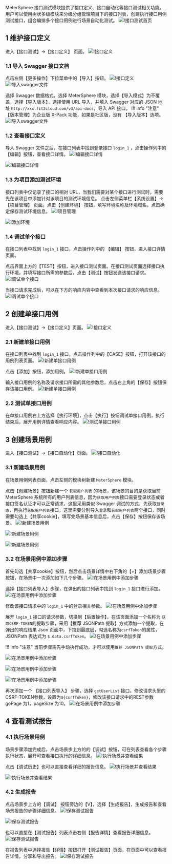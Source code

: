 MeterSphere 接口测试模块提供了接口定义、接口自动化等接口测试相关功能。
用户可以使用树状多级模块来分级分组管理项目下的接口列表，创建执行接口用例测试接口，组合编排多个接口用例进行场景自动化测试。
![!接口测试首页](../../img/quick_start/api/接口测试首页.png)

## 1 维护接口定义
进入【接口测试】->【接口定义】 页面。
![!接口定义](../img/quick_start/api/接口定义.png)

### 1.1 导入 Swagger 接口文档
点击左侧【更多操作】下拉菜单中的【导入】按钮。
![!接口定义](../img/quick_start/api/接口定义.png)
![!导入swagger文件](../img/quick_start/api/导入swagger文件1.png)

选择 Swagger 数据格式，选择 MeterSphere 模块，选择【导入模式】为不覆盖，选择【导入版本】，选择使用 URL 导入，并填入 Swagger 对应的 JSON 地址 `http://xxx.fit2cloud.com/v3/api-docs`，导入 API 接口。
!!! info "注意"
    【版本管理】为企业版 X-Pack 功能，如果是社区版，没有 【导入版本】选项。 
![!导入swagger文件](../img/quick_start/api/导入swagger文件2.png)

### 1.2 查看接口定义
导入 Swagger 文件之后，在接口列表中找到登录接口 `login_1` ，点击操作列中的【编辑】按钮，查看接口详情。
![!编辑接口详情](../img/quick_start/api/编辑接口详情1.png)

![!编辑接口详情](../img/quick_start/api/编辑接口详情2.png)

### 1.3 为项目添加测试环境
接口列表中仅记录了接口的相对 URL，当我们需要对某个接口进行测试时，需要先在该项目中添加针对该项目的测试环境信息。
点击左侧菜单栏【系统设置】->【项目管理】 页面。点击【创建环境】 按钮，填写环境名称及环境域名，点击确定保存测试环境信息。
![!项目管理](../img/quick_start/api/环境管理.png)

![!添加环境](../img/quick_start/api/添加环境2.png)

### 1.4 调试单个接口
在接口列表中找到 `login_1` 接口，点击操作列中的 【编辑】 按钮，进入接口详情页面。

点击界面上方的【TEST】按钮，进入接口测试页面。在接口测试页面选择接口执行环境，并填写接口所需的参数后，点击【测试】按钮发送该接口请求。
![!调试单个接口](../img/quick_start/api/调试单个接口2.png)

当接口请求完成后，可以在下方的响应内容中查看到本次接口请求的响应信息。
![!调试单个接口](../img/quick_start/api/调试单个接口3.png)

## 2 创建单接口用例
进入【接口测试】->【接口定义】页面。
![!接口定义](../img/quick_start/api/接口定义.png)

### 2.1 新建单接口用例
在接口列表中找到 `login_1` 接口，点击操作列中的【CASE】按钮，打开该接口的用例列表页面。
![!新建单接口用例](../img/quick_start/api/新建单接口用例1.png)

点击【添加】按钮，添加用例。
![!新建单接口用例](../img/quick_start/api/新建单接口用例2.png)

输入接口用例的名称及请求接口所需的其他参数后，点击右上角的【保存】按钮保存该接口用例。
![!新建单接口用例](../img/quick_start/api/新建单接口用例3.png)

### 2.2 测试单接口用例
在单接口用例右上方选择【执行环境】，点击【执行】按钮调试单接口用例，执行结束后，展开用例详情查看响应内容。
![!测试单接口用例](../img/quick_start/api/测试单接口用例1.png)

## 3 创建场景用例
进入【接口测试】->【接口自动化】页面。
![!接口自动化](../img/quick_start/api/接口自动化.png)

### 3.1 新建场景用例
在场景用例列表页面，点击左侧的模块树新建 `MeterSphere` 模块。

点击【创建场景】按钮新建一个 `获取用户列表` 的场景，该场景的目的是获取当前 MeterSphere 系统所有的用户列表信息，因为`获取用户列表`接口需要登录状态或者接口签名认证才可以正常请求，这里采用类似 Swagger 调试的方式，先获取`登录态`，再执行`获取用户列表`接口，这里需要分别导入`登录`和`获取用户列表`两个接口，同时需要勾选上【共享cookie】，填写完场景基本信息后，点击【保存】按钮保存该场景。
![!新建场景用例](../img/quick_start/api/新建场景用例1.png)

![!新建场景用例](../img/quick_start/api/新建场景用例2.png)

![!新建场景用例](../img/quick_start/api/新建场景用例3.png)

### 3.2 在场景用例中添加步骤
首先勾选【共享cookie】按钮，然后点击场景详情中右下角的【+】添加场景步骤按钮，在场景中一次添加如下几个步骤。
![!在场景用例中添加步骤](../img/quick_start/api/在场景用例中添加步骤1.png)

选择【接口列表导入】步骤，在弹出的接口列表中找到 `login_1` 接口进行添加。
![!在场景用例中添加步骤](../img/quick_start/api/在场景用例中添加步骤2.png)

修改该接口请求中的 `login_1` 中的登录相关参数。
![!在场景用例中添加步骤](../img/quick_start/api/在场景用例中添加步骤3.png)


展开 `login_1` 接口的请求参数，切换到【后置操作】，在该页面添加一个名称为 `获取CSRF-TOKEN`的提取步骤，采用【推荐 JSONPath 提取】方式添加一个提取，在弹出的响应结果 Json 页面中，下拉到最底层，勾选名称为`csrfToken`的属性，JSONPath 表达式为 `$.data.csrfToken`。
![!在场景用例中添加步骤](../img/quick_start/api/在场景用例中添加步骤4.png)

!!! info "注意"
    当前步骤需先手动执行成功，才可以使用`推荐 JSONPath 提取`方式。

![!在场景用例中添加步骤](../img/quick_start/api/在场景用例中添加步骤5.png)

![!在场景用例中添加步骤](../img/quick_start/api/在场景用例中添加步骤6.png)

![!在场景用例中添加步骤](../img/quick_start/api/在场景用例中添加步骤7.png)
    
再次添加一个 【接口列表导入】 步骤，选择 `getUserList` 接口。修改请求头里的CSRF-TOKEN参数，设置为`${csrfToken}`，修改该接口请求中的REST参数 goPage 为1，pageSize 为10。
![!在场景用例中添加步骤](../img/quick_start/api/在场景用例中添加步骤8.png)

## 4 查看测试报告
### 4.1 执行场景用例
场景步骤添加完成后，点击场景步上方的的【调试】按钮，可在列表查看各个步骤执行状态，展开可查看接口执行的详细信息。
![!执行场景并查看结果](../img/quick_start/api/调试场景1.png)

点击【调试历史】也可以直接查看详细的报告信息。
![!执行场景并查看结果](../img/quick_start/api/调试场景2.png)

![!执行场景并查看结果](../img/quick_start/api/调试场景3.png)

### 4.2 生成报告
点击场景步上方的【调试】 按钮旁边的【V】，选择【生成报告】，生成报告和查看场景报告的步骤详细信息。
![!保存测试报告](../img/quick_start/api/生成报告1.png)

![!保存测试报告](../img/quick_start/api/生成报告2.png)

也可以直接在【测试报告】列表点击右侧【报告详情】查看报告详细信息。
![!保存测试报告](../img/quick_start/api/生成报告3.png)

在报告列表中选择报告【详情】按钮打开【测试报告】页面，在页面中可以查看报告详情，分享和导出报告。
![!保存测试报告](../img/quick_start/api/生成报告4.png)

